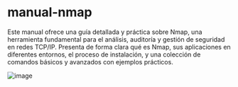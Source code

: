 # manual-nmap
Este manual ofrece una guía detallada y práctica sobre Nmap, una herramienta fundamental para el análisis, auditoría y gestión de seguridad en redes TCP/IP. Presenta de forma clara qué es Nmap, sus aplicaciones en diferentes entornos, el proceso de instalación, y una colección de comandos básicos y avanzados con ejemplos prácticos. 

![image](https://github.com/user-attachments/assets/0c75591c-e115-44a2-9d7e-1d8dff9eee6b)
